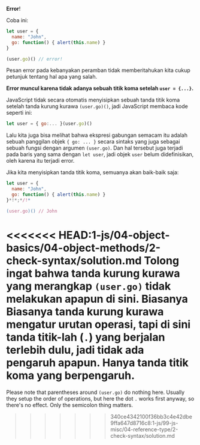 **Error**!

Coba ini:

```js run
let user = {
  name: "John",
  go: function() { alert(this.name) }
}

(user.go)() // error!
```

Pesan error pada kebanyakan peramban tidak memberitahukan kita cukup petunjuk tentang hal apa yang salah.

**Error muncul karena tidak adanya sebuah titik koma setelah `user = {...}`.**

JavaScript tidak secara otomatis menyisipkan sebuah tanda titik koma setelah tanda kurung kurawa `(user.go)()`, jadi JavaScript membaca kode seperti ini:

```js no-beautify
let user = { go:... }(user.go)()
```

Lalu kita juga bisa melihat bahwa ekspresi gabungan semacam itu adalah sebuah panggilan objek `{ go: ... }` secara sintaks yang juga sebagai sebuah fungsi dengan argumen `(user.go)`. Dan hal tersebut juga terjadi pada baris yang sama dengan `let user`, jadi objek `user` belum didefinisikan, oleh karena itu terjadi error.

Jika kita menyisipkan tanda titik koma, semuanya akan baik-baik saja:

```js run
let user = {
  name: "John",
  go: function() { alert(this.name) }
}*!*;*/!*

(user.go)() // John
```

<<<<<<< HEAD:1-js/04-object-basics/04-object-methods/2-check-syntax/solution.md
Tolong ingat bahwa tanda kurung kurawa yang merangkap `(user.go)` tidak melakukan apapun di sini. Biasanya  Biasanya tanda kurung kurawa mengatur urutan operasi, tapi di sini tanda titik-lah (`.`) yang berjalan terlebih dulu, jadi tidak ada pengaruh apapun. Hanya tanda titik koma yang berpengaruh.
=======
Please note that parentheses around `(user.go)` do nothing here. Usually they setup the order of operations, but here the dot `.` works first anyway, so there's no effect. Only the semicolon thing matters.
>>>>>>> 340ce4342100f36bb3c4e42dbe9ffa647d8716c8:1-js/99-js-misc/04-reference-type/2-check-syntax/solution.md
